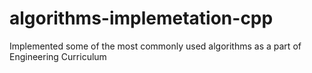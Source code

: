 # algorithms-implemetation-cpp
Implemented some of the most commonly used algorithms as a part of Engineering Curriculum 
